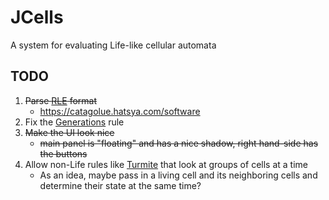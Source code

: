 # JCells
A system for evaluating Life-like cellular automata

## TODO
1. ~~Parse [RLE](https://conwaylife.com/wiki/Run_Length_Encoded) format~~
    + https://catagolue.hatsya.com/software
2. Fix the [Generations](https://conwaylife.com/wiki/Generations) rule
3. ~~Make the UI look nice~~
   + ~~main panel is "floating" and has a nice shadow, right hand-side has the buttons~~
4. Allow non-Life rules like [Turmite](https://en.wikipedia.org/wiki/Turmite) that look at groups of cells at a time
    + As an idea, maybe pass in a living cell and its neighboring cells and determine their state at the same time?
